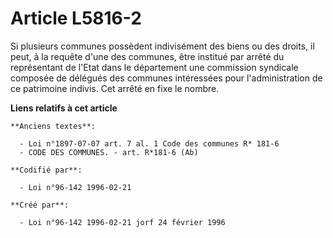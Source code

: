 # Article L5816-2

Si plusieurs communes possèdent indivisément des biens ou des droits, il peut, à la requête d'une des communes, être institué
par arrêté du représentant de l'Etat dans le département une commission syndicale composée de délégués des communes
intéressées pour l'administration de ce patrimoine indivis. Cet arrêté en fixe le nombre.

**Liens relatifs à cet article**

	**Anciens textes**:

	  - Loi n°1897-07-07 art. 7 al. 1 Code des communes R* 181-6
	  - CODE DES COMMUNES. - art. R*181-6 (Ab)

	**Codifié par**:

	  - Loi n°96-142 1996-02-21

	**Créé par**:

	  - Loi n°96-142 1996-02-21 jorf 24 février 1996

